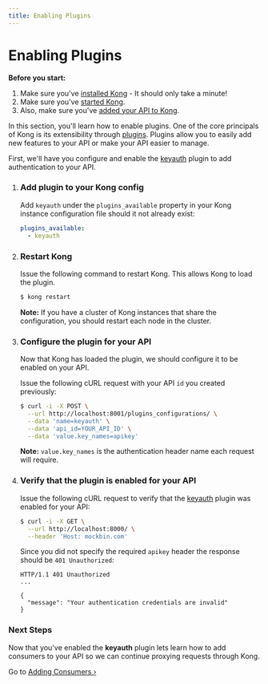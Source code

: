 ```yaml
---
title: Enabling Plugins
---
```


# Enabling Plugins

<div class="alert alert-warning">
  <strong>Before you start:</strong>
  <ol>
    <li>Make sure you've <a href="/install/">installed Kong</a> - It should only take a minute!</li>
    <li>Make sure you've <a href="/docs/{{page.kong_version}}/getting-started/quickstart">started Kong</a>.</li>
    <li>Also, make sure you've <a href="/docs/{{page.kong_version}}/getting-started/adding-your-api">added your API to Kong</a>.</li>
  </ol>
</div>

In this section, you'll learn how to enable plugins. One of the core principals of Kong is its extensibility through [plugins][plugins]. Plugins allow you to easily add new features to your API or make your API easier to manage.

First, we'll have you configure and enable the [keyauth][keyauth] plugin to add authentication to your API.

1. ### Add plugin to your Kong config

    Add `keyauth` under the `plugins_available` property in your Kong instance configuration file should it not already exist:

    ```yaml
    plugins_available:
      - keyauth
    ```

2. ### Restart Kong

    Issue the following command to restart Kong. This allows Kong to load the plugin.

    ```bash
    $ kong restart
    ```

    **Note:** If you have a cluster of Kong instances that share the configuration, you should restart each node in the cluster.

3. ### Configure the plugin for your API

    Now that Kong has loaded the plugin, we should configure it to be enabled on your API.

    Issue the following cURL request with your API `id` you created previously:

    ```bash
    $ curl -i -X POST \
      --url http://localhost:8001/plugins_configurations/ \
      --data 'name=keyauth' \
      --data 'api_id=YOUR_API_ID' \
      --data 'value.key_names=apikey'
    ```

    **Note:** `value.key_names` is the authentication header name each request will require.

4. ### Verify that the plugin is enabled for your API

    Issue the following cURL request to verify that the [keyauth][keyauth] plugin was enabled for your API:

    ```bash
    $ curl -i -X GET \
      --url http://localhost:8000/ \
      --header 'Host: mockbin.com'
    ```

    Since you did not specify the required `apikey` header the response should be `401 Unauthorized`:

    ```http
    HTTP/1.1 401 Unauthorized
    ...

    {
      "message": "Your authentication credentials are invalid"
    }
    ```

### Next Steps

Now that you've enabled the **keyauth** plugin lets learn how to add consumers to your API so we can continue proxying requests through Kong.

Go to [Adding Consumers &rsaquo;][adding-consumers]

[mockbin]: https://mockbin.com
[CLI]: /docs/{{page.kong_version}}/cli
[API]: /docs/{{page.kong_version}}/admin-api
[keyauth]: /plugins/key-authentication
[plugins]: /plugins/
[migrations]: /docs/{{page.kong_version}}/migrations
[quickstart]: /docs/{{page.kong_version}}/getting-started/quickstart
[enabling-plugins]: /docs/{{page.kong_version}}/getting-started/enabling-plugins
[adding-consumers]: /docs/{{page.kong_version}}/getting-started/adding-consumers
